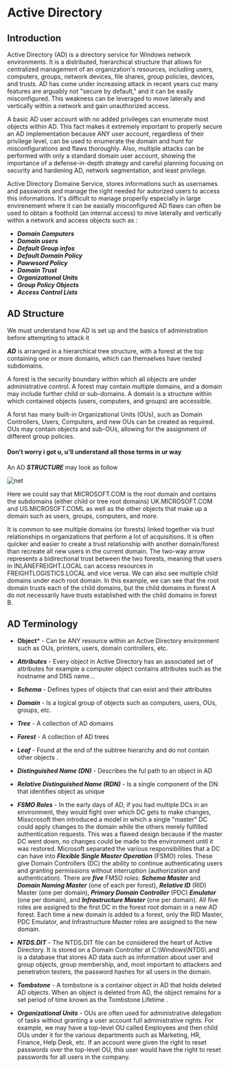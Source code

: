 # Active Directory
## Introduction
Active Directory (AD) is a directory service for Windows network environments. It is a distributed, hierarchical structure that allows for centralized management of an organization's resources, including users, computers, groups, network devices, file shares, group policies, devices, and trusts.
AD has come under increasing attack in recent years cuz many features are arguably not "secure by default," and it can be easily misconfigured. This weakness can be leveraged to move laterally and vertically within a network and gain unauthorized access.

A basic AD user account with no added privileges can enumerate most objects within AD. This fact makes it extremely important to properly secure an AD implementation because ANY user account, regardless of their privilege level, can be used to enumerate the domain and hunt for misconfigurations and flaws thoroughly.
Also, multiple attacks can be performed with only a standard domain user account, showing the importance of a defense-in-depth strategy and careful planning focusing on security and hardening AD, network segmentation, and least privilege.

Active Directory Domaine Service, stores informations such as usernames and passwords and manage the right needed for autorized users to access this informations. 
It's difficult to manage properlly especially in large envirenement where it can be easially misconfigured
AD flaws can often be used to obtain a foothold (an internal access) to mive laterally and vertically within a network and access objects such as :
* ***Domain Computers***
* ***Domain users***
* ***Default Group infos***
* ***Default Domain Policy***
* ***Pawwsord Policy***
* ***Domain Trust***
* ***Organizational Units***
* ***Group Policy Objects***
* ***Access Control Lists***

## AD Structure
We must understand how AD is set up and the basics of administration before attempting to attack it

***AD*** is arranged in a hierarchical tree structure, with a forest at the top containing one or more domains, which can themselves have nested subdomains.

A forest is the security boundary within which all objects are under administrative control. A forest may contain multiple domains, and a domain may include further child or sub-domains. A domain is a structure within which contained objects (users, computers, and groups) are accessible.

A forst has many built-in Organizational Units (OUs), such as Domain Controllers, Users, Computers, and new OUs can be created as required. OUs may contain objects and sub-OUs, allowing for the assignment of different group policies.

#### Don't worry i got u, u'll understand all those terms in ur way

An AD ***STRUCTURE*** may look as follow

![net](https://etutorials.org/shared/images/tutorials/tutorial_63/f05tk11.jpg)

Here we could say that MICROSOFT.COM is the root domain and contains the subdomains (either child or tree root domains) UK.MICROSOFT.COM and US.MICROSOFT.COML as well as the other objects that make up a domain such as users, groups, computers, and more. 

It is common to see multiple domains (or forests) linked together via trust relationships in organizations that perform a lot of acquisitions. It is often quicker and easier to create a trust relationship with another domain/forest than recreate all new users in the current domain.
The two-way arrow represents a bidirectional trust between the two forests, meaning that users in INLANEFREIGHT.LOCAL can access resources in FREIGHTLOGISTICS.LOCAL and vice versa.
We can also see multiple child domains under each root domain. In this example, we can see that the root domain trusts each of the child domains, but the child domains in forest A do not necessarily have trusts established with the child domains in forest B.

## AD Terminology
* **Object*** - Can be ANY resource within an Active Directory environment such as OUs, printers, users, domain controllers, etc.
* ***Attributes*** - Every object in Active Directory has an associated set of attributes for example a computer object contains attributes such as the hostname and DNS name...
* ***Schema*** - Defines types of objects that can exist and their attributes
* ***Domain*** - Is a logical group of objects such as computers, users, OUs, groups, etc.
* ***Tree*** - A collection of AD domains
* ***Forest*** - A collection of AD trees
* ***Leaf*** - Found at the end of the subtree hierarchy and do not contain other objects .
* ***Distinguished Name (DN)*** - Describes the ful path to an object in AD
* ***Relative Distinguished Name (RDN)*** - Is a single component of the DN that identifies object as unique

* ***FSMO Roles*** - In the early days of AD, if you had multiple DCs in an environment, they would fight over which DC gets to make changes, Misscrosoft then introduced a model in which a single "master" DC could apply changes to the domain while the others merely fulfilled authentication requests. This was a flawed design because if the master DC went down, no changes could be made to the environment until it was restored. Microsoft separated the various responsibilities that a DC can have into ***Flexible Single Master Operation*** (FSMO) roles. These give Domain Controllers (DC) the ability to continue authenticating users and granting permissions without interruption (authorization and authentication). There are ***five*** FMSO roles: ***Schema Master*** and ***Domain Naming Master*** (one of each per forest), ***Relative ID*** (RID) Master (one per domain), ***Primary Domain Controller*** (PDC) ***Emulator*** (one per domain), and ***Infrastructure Master*** (one per domain). All five roles are assigned to the first DC in the forest root domain in a new AD forest. Each time a new domain is added to a forest, only the RID Master, PDC Emulator, and Infrastructure Master roles are assigned to the new domain.
* ***NTDS.DIT*** - The NTDS.DIT file can be considered the heart of Active Directory. It is stored on a Domain Controller at C:\Windows\NTDS\ and is a database that stores AD data such as information about user and group objects, group membership, and, most important to attackers and penetration testers, the password hashes for all users in the domain.
* ***Tombstone*** - A tombstone is a container object in AD that holds deleted AD objects. When an object is deleted from AD, the object remains for a set period of time known as the Tombstone Lifetime .
* ***Organizational Units*** - OUs are often used for administrative delegation of tasks without granting a user account full administrative rights. For example, we may have a top-level OU called Employees and then child OUs under it for the various departments such as Marketing, HR, Finance, Help Desk, etc. If an account were given the right to reset passwords over the top-level OU, this user would have the right to reset passwords for all users in the company.

